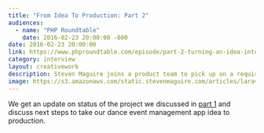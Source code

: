 ```yaml
---
title: "From Idea To Production: Part 2"
audiences:
  - name: "PHP Roundtable"
    date: 2016-02-23 20:00:00 -600
date: 2016-02-23 20:00:00
link: https://www.phproundtable.com/episode/part-2-turning-an-idea-into-code-for-production
category: interview
layout: creativework
description: Steven Maguire joins a product team to pick up on a requirements discover conversation for a minimum viable product
image: https://s3.amazonaws.com/static.stevenmaguire.com/articles/laravel-ci.jpg
---
```


We get an update on status of the project we discussed in [part 1](https://www.phproundtable.com/episode/part-1-turning-an-idea-into-code-for-production) and discuss next steps to take our dance event management app idea to production.
